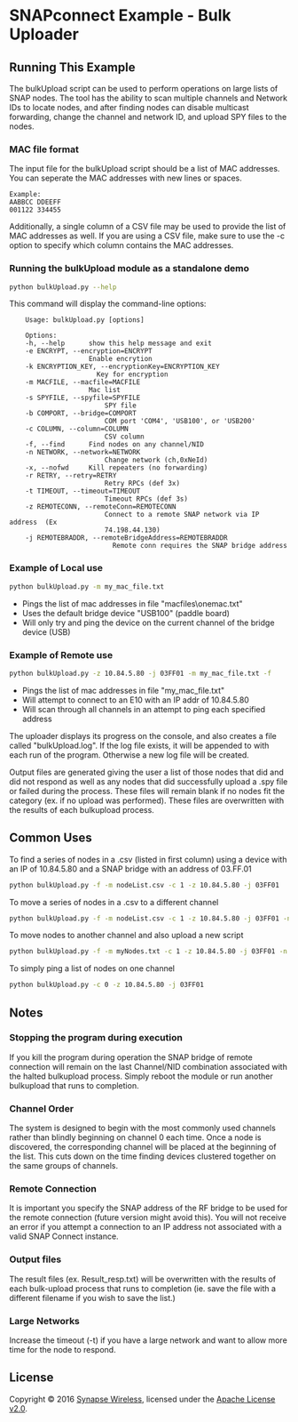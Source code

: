 # SNAPconnect Example - Bulk Uploader

## Running This Example

The bulkUpload script can be used to perform operations on large lists 
of SNAP nodes.  The tool has the ability to scan multiple channels and 
Network IDs to locate nodes, and after finding nodes can disable 
multicast forwarding, change the channel and network ID, and upload SPY 
files to the nodes.

### MAC file format

The input file for the bulkUpload script should be a list of MAC addresses.
You can seperate the MAC addresses with new lines or spaces.

```
Example:
AABBCC DDEEFF
001122 334455
```

Additionally, a single column of a CSV file may be used to provide the 
list of MAC addresses as well.  If you are using a CSV file, make sure 
to use the -c option to specify which column contains the MAC addresses.

### Running the bulkUpload module as a standalone demo

```bash
python bulkUpload.py --help
```

This command will display the command-line options:

```
    Usage: bulkUpload.py [options]

    Options:
    -h, --help      show this help message and exit
    -e ENCRYPT, --encryption=ENCRYPT
        	        Enable encrytion
    -k ENCRYPTION_KEY, --encryptionKey=ENCRYPTION_KEY
                      Key for encryption
    -m MACFILE, --macfile=MACFILE
                	Mac list
    -s SPYFILE, --spyfile=SPYFILE
                        SPY file
    -b COMPORT, --bridge=COMPORT
                       	COM port 'COM4', 'USB100', or 'USB200'
    -c COLUMN, --column=COLUMN
                        CSV column
    -f, --find      Find nodes on any channel/NID
    -n NETWORK, --network=NETWORK
                        Change network (ch,0xNeId)
    -x, --nofwd     Kill repeaters (no forwarding)
    -r RETRY, --retry=RETRY
                        Retry RPCs (def 3x)
    -t TIMEOUT, --timeout=TIMEOUT
                        Timeout RPCs (def 3s)
    -z REMOTECONN, --remoteConn=REMOTECONN
                        Connect to a remote SNAP network via IP address  (Ex
                        74.198.44.130)
    -j REMOTEBRADDR, --remoteBridgeAddress=REMOTEBRADDR
                          Remote conn requires the SNAP bridge address
```

### Example of Local use

```bash
python bulkUpload.py -m my_mac_file.txt
```

- Pings the list of mac addresses in file "macfiles\onemac.txt"
- Uses the default bridge device "USB100"  (paddle board)
- Will only try and ping the device on the current channel of the bridge device (USB)

### Example of Remote use

```bash
python bulkUpload.py -z 10.84.5.80 -j 03FF01 -m my_mac_file.txt -f
```

- Pings the list of mac addresses in file "my_mac_file.txt"
- Will attempt to connect to an E10 with an IP addr of 10.84.5.80
- Will scan through all channels in an attempt to ping each specified address

The uploader displays its progress on the console, and also creates a file
called "bulkUpload.log".  If the log file exists, it will be appended to with
each run of the program. Otherwise a new log file will be created.

Output files are generated giving the user a list of those nodes that did 
and did not respond as well as any nodes that did successfully upload 
a .spy file or failed during the process. These files will remain blank 
if no nodes fit the category (ex. if no upload was performed). These files 
are overwritten with the results of each bulkupload process.

## Common Uses

To find a series of nodes in a .csv (listed in first column) using a 
device with an IP of 10.84.5.80 and a SNAP bridge with an address of 03.FF.01

```bash
python bulkUpload.py -f -m nodeList.csv -c 1 -z 10.84.5.80 -j 03FF01
```

To move a series of nodes in a .csv to a different channel

```bash
python bulkUpload.py -f -m nodeList.csv -c 1 -z 10.84.5.80 -j 03FF01 -n 3,0xbeef
```

To move nodes to another channel and also upload a new script

```bash
python bulkUpload.py -f -m myNodes.txt -c 1 -z 10.84.5.80 -j 03FF01 -n 3,0xbeef -s myScript.spy
```

To simply ping a list of nodes on one channel

```bash
python bulkUpload.py -c 0 -z 10.84.5.80 -j 03FF01
```

## Notes

### Stopping the program during execution

If you kill the program during operation the SNAP bridge of remote 
connection will remain on the last Channel/NID combination associated 
with the halted bulkupload process. Simply reboot the module or run 
another bulkupload that runs to completion.

### Channel Order

The system is designed to begin with the most commonly used channels 
rather than blindly beginning on channel 0 each time. Once a node is 
discovered, the corresponding channel will be placed at the beginning of 
the list. This cuts down on the time finding devices clustered
together on the same groups of channels.

### Remote Connection

It is important you specify the SNAP address of the RF bridge to be used
for the remote connection (future version might avoid this). You will 
not receive an error if you attempt a connection to an IP address not 
associated with a valid SNAP Connect instance.

### Output files

The result files (ex. Result_resp.txt) will be overwritten with the 
results of each bulk-upload process that runs to completion (ie. save the
file with a different filename if you wish to save the list.)

### Large Networks

Increase the timeout (-t) if you have a large network and want to allow
more time for the node to respond.

## License

Copyright © 2016 [Synapse Wireless](http://www.synapse-wireless.com/), licensed under the [Apache License v2.0](LICENSE.md).

<!-- meta-tags: vvv-snapconnect, vvv-python, vvv-example -->
